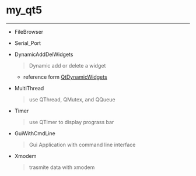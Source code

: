 # my_qt5
---

+ FileBrowser
+ Serial_Port
+ DynamicAddDelWidgets
    > Dynamic add or delete a widget

    - reference form [QtDynamicWidgets](https://github.com/VelazcoJD/QtDynamicWidgets)

+ MultiThread
    > use QThread, QMutex, and QQueue

+ Timer
    > use QTimer to display prograss bar

+ GuiWithCmdLine
    > Gui Application with command line interface

+ Xmodem
    > trasmite data with xmodem
